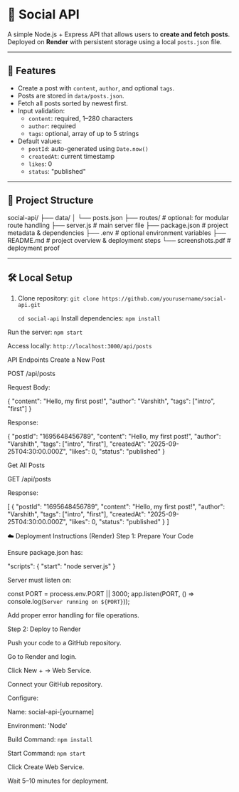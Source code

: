 # 📡 Social API

A simple Node.js + Express API that allows users to **create and fetch posts**.  
Deployed on **Render** with persistent storage using a local `posts.json` file.

---

## 🚀 Features
- Create a post with `content`, `author`, and optional `tags`.
- Posts are stored in `data/posts.json`.
- Fetch all posts sorted by newest first.
- Input validation:
  - `content`: required, 1–280 characters
  - `author`: required
  - `tags`: optional, array of up to 5 strings
- Default values:
  - `postId`: auto-generated using `Date.now()`
  - `createdAt`: current timestamp
  - `likes`: 0
  - `status`: "published"

---

## 📂 Project Structure

social-api/
├── data/
│ └── posts.json
├── routes/ # optional: for modular route handling
├── server.js # main server file
├── package.json # project metadata & dependencies
├── .env # optional environment variables
├── README.md # project overview & deployment steps
└── screenshots.pdf # deployment proof

---

## 🛠 Local Setup

1. Clone repository:
   `git clone https://github.com/yourusername/social-api.git`
   
   `cd social-api`
Install dependencies:
`npm install`

Run the server:
`npm start`

Access locally:
`http://localhost:3000/api/posts`

API Endpoints
Create a New Post

POST /api/posts

Request Body:

{
  "content": "Hello, my first post!",
  "author": "Varshith",
  "tags": ["intro", "first"]
}


Response:

{
  "postId": "1695648456789",
  "content": "Hello, my first post!",
  "author": "Varshith",
  "tags": ["intro", "first"],
  "createdAt": "2025-09-25T04:30:00.000Z",
  "likes": 0,
  "status": "published"
}

Get All Posts

GET /api/posts

Response:

[
  {
    "postId": "1695648456789",
    "content": "Hello, my first post!",
    "author": "Varshith",
    "tags": ["intro", "first"],
    "createdAt": "2025-09-25T04:30:00.000Z",
    "likes": 0,
    "status": "published"
  }
]

☁️ Deployment Instructions (Render)
Step 1: Prepare Your Code

Ensure package.json has:

"scripts": {
  "start": "node server.js"
}


Server must listen on:

const PORT = process.env.PORT || 3000;
app.listen(PORT, () => console.log(`Server running on ${PORT}`));


Add proper error handling for file operations.

Step 2: Deploy to Render

Push your code to a GitHub repository.

Go to Render and login.

Click New + → Web Service.

Connect your GitHub repository.

Configure:

Name: social-api-[yourname]

Environment: 'Node'

Build Command: `npm install`

Start Command: `npm start`

Click Create Web Service.

Wait 5–10 minutes for deployment.